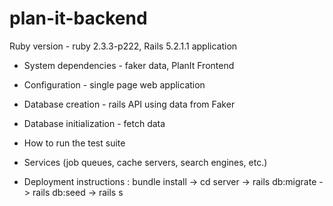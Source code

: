 # plan-it-backend

Ruby version - ruby 2.3.3-p222, Rails 5.2.1.1 application

- System dependencies - faker data, PlanIt Frontend

- Configuration - single page web application

- Database creation - rails API using data from Faker

- Database initialization - fetch data

- How to run the test suite

- Services (job queues, cache servers, search engines, etc.)

- Deployment instructions : bundle install -> cd server -> rails db:migrate -> rails db:seed -> rails s
